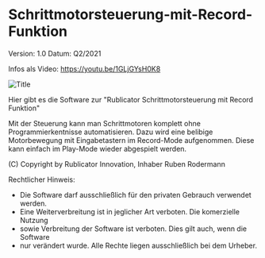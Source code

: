 # Schrittmotorsteuerung-mit-Record-Funktion
Version: 1.0 
Datum: Q2/2021

Infos als Video: https://youtu.be/1GLjGYsH0K8

![Title](https://user-images.githubusercontent.com/88074525/128539966-e0e88c66-87be-4c4f-88e0-45217767f702.png)

Hier gibt es die Software zur "Rublicator Schrittmotorsteuerung mit Record Funktion"

Mit der Steuerung kann man Schrittmotoren komplett ohne Programmierkentnisse automatisieren.
Dazu wird eine belibige Motorbewegung mit Eingabetastern im Record-Mode aufgenommen.
Diese kann einfach im Play-Mode wieder abgespielt werden.


(C) Copyright by Rublicator Innovation, Inhaber Ruben Rodermann

Rechtlicher Hinweis: 
 *  Die Software darf ausschließlich für den privaten Gebrauch verwendet werden. 
 *  Eine Weiterverbreitung ist in jeglicher Art verboten. Die komerzielle Nutzung 
 *  sowie Verbreitung der Software ist verboten. Dies gilt auch, wenn die Software 
 *  nur verändert wurde. Alle Rechte liegen ausschließlich bei dem Urheber.

